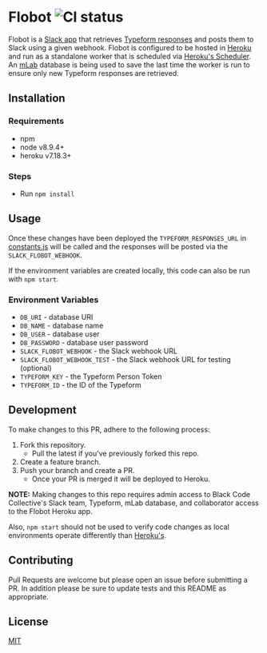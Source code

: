 # Flobot ![CI status](https://img.shields.io/badge/build-passing-brightgreen.svg)

Flobot is a [Slack app](https://get.slack.help/hc/en-us/articles/202035138-Add-an-app-to-your-workspace) that retrieves [Typeform responses](https://developer.typeform.com/responses/reference/retrieve-responses/) and posts them to Slack using a given webhook. Flobot is configured to be hosted in [Heroku](https://www.heroku.com/) and run as a standalone worker that is scheduled via [Heroku's Scheduler](https://devcenter.heroku.com/articles/scheduler). An [mLab](https://mlab.com/) database is being used to save the last time the worker is run to ensure only new Typeform responses are retrieved.

## Installation

### Requirements
* npm
* node v8.9.4+
* heroku v7.18.3+


### Steps
* Run `npm install`

## Usage
Once these changes have been deployed the `TYPEFORM_RESPONSES_URL` in [constants.js](src/constants.js) will be called and the responses will be posted via the `SLACK_FLOBOT_WEBHOOK`.

If the environment variables are created locally, this code can also be run with `npm start`.

### Environment Variables
  * `DB_URI` - database URI
  * `DB_NAME` - database name
  * `DB_USER` - database user
  * `DB_PASSWORD` - database user password
  * `SLACK_FLOBOT_WEBHOOK` - the Slack webhook URL
  * `SLACK_FLOBOT_WEBHOOK_TEST` - the Slack webhook URL for testing (optional)
  * `TYPEFORM_KEY` - the Typeform Person Token
  * `TYPEFORM_ID` - the ID of the Typeform


## Development
To make changes to this PR, adhere to the following process:

1. Fork this repository.
    - Pull the latest if you've previously forked this repo.
2. Create a feature branch.
3. Push your branch and create a PR.
    - Once your PR is merged it will be deployed to Heroku.

**NOTE:** Making changes to this repo requires admin access to Black Code Collective's Slack team, Typeform, mLab database, and collaborator access to the Flobot Heroku app.

Also, `npm start` should not be used to verify code changes as local environments operate differently than [Heroku's](https://devcenter.heroku.com/articles/dynos).

## Contributing
Pull Requests are welcome but please open an issue before submitting a PR. In addition please be sure to update tests and this README as appropriate.

## License
[MIT](https://choosealicense.com/licenses/mit/)
